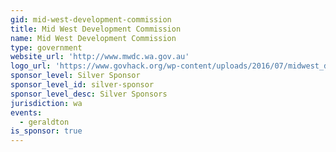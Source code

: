 ```yaml
---
gid: mid-west-development-commission
title: Mid West Development Commission
name: Mid West Development Commission
type: government
website_url: 'http://www.mwdc.wa.gov.au'
logo_url: 'https://www.govhack.org/wp-content/uploads/2016/07/midwest_development_commission.png'
sponsor_level: Silver Sponsor
sponsor_level_id: silver-sponsor
sponsor_level_desc: Silver Sponsors
jurisdiction: wa
events:
  - geraldton
is_sponsor: true
---
```

